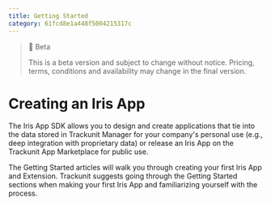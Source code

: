 ```yaml
---
title: Getting Started
category: 61fcd8e1a448f5004215317c
---
```


> 🚧 Beta
> 
> This is a beta version and subject to change without notice. Pricing, terms, conditions and availability may change in the final version.

# Creating an Iris App
 
The Iris App SDK allows you to design and create applications that tie into the data stored in Trackunit Manager for your company's personal use (e.g., deep integration with proprietary data) or release an Iris App on the Trackunit App Marketplace for public use.

The Getting Started articles will walk you through creating your first Iris App and Extension. Trackunit suggests going through the Getting Started sections when making your first Iris App and familiarizing yourself with the process.

